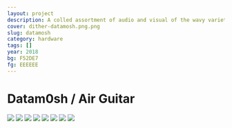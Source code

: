 ```yaml
---
layout: project
description: A colled assortment of audio and visual of the wavy variety
cover: dither-datamosh.png.png
slug: datamosh
category: hardware
tags: []
year: 2018
bg: F52DE7
fg: EEEEEE
---
```


# Datam0sh / Air Guitar

<img src="/assets/img/work/datamosh/001.png">
<img src="/assets/img/work/datamosh/002.png">
<img src="/assets/img/work/datamosh/004.png">
<img src="/assets/img/work/datamosh/005.png">
<img src="/assets/img/work/datamosh/006.png">
<img src="/assets/img/work/datamosh/007.png">
<img src="/assets/img/work/datamosh/008.png">

<img src="/assets/img/work/datamosh/Schematic_Air-Guitar_Sheet-1_20181206134818.png">

